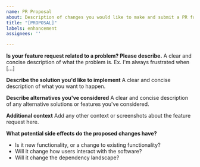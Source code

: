 ```yaml
---
name: PR Proposal
about: Description of changes you would like to make and submit a PR for. Think of these as a light-weight PEP or heavyweight feature request.
title: "[PROPOSAL]"
labels: enhancement
assignees: ''

---
```


**Is your feature request related to a problem? Please describe.**
A clear and concise description of what the problem is. Ex. I'm always frustrated when [...]

**Describe the solution you'd like to implement**
A clear and concise description of what you want to happen.

**Describe alternatives you've considered**
A clear and concise description of any alternative solutions or features you've considered.

**Additional context**
Add any other context or screenshots about the feature request here.

**What potential side effects do the proposed changes have?**
- Is it new functionality, or a change to existing functionality?
- Will it change how users interact with the software?
- Will it change the dependency landscape?
